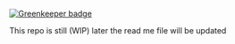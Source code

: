 
[![Greenkeeper badge](https://badges.greenkeeper.io/alikahwaji/nodejs.svg)](https://greenkeeper.io/)

This repo is still (WIP) later the read me file will be updated

